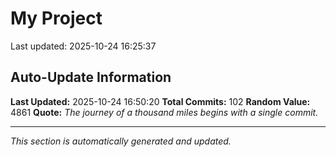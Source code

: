 # My Project


Last updated: 2025-10-24 16:25:37













































































































































































































































































































































































































































































































## Auto-Update Information

**Last Updated:** 2025-10-24 16:50:20
**Total Commits:** 102
**Random Value:** 4861
**Quote:** _The journey of a thousand miles begins with a single commit._

---
_This section is automatically generated and updated._